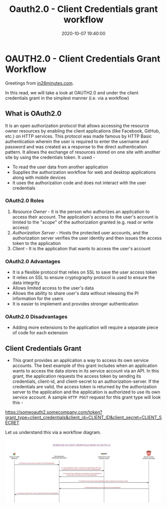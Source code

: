 ﻿---
layout:  post
title: Oauth2.0 - Client Credentials grant workflow
date:    2020-10-07 19:40:00
summary:  Let us understand the Oauth2.0 client credentials grant workflow
categories:  SpringBootMicroservices
permalink:  /oauth2-client-credentials-grant-workflow
---

# OAUTH2.0 - Client Credentials Grant Workflow

Greetings from [in28minutes.com](https://courses.in28minutes.com/).

In this read, we will take a look at OAUTH2.0 and under the client credentials grant in the simplest manner (i.e. via a workflow)

## What is OAuth2.0
It is an open authorization protocol that allows accessing the resource owner resources by enabling the client applications (like Facebook, GitHub, etc.) on HTTP services. This protocol was made famous by HTTP Basic authentication wherein the user is required to enter the username and password and was created as a response to the direct authentication pattern. It allows the exchange of resources stored on one site with another site by using the credentials token. It used - 

 - To read the user data from another application
 - Supplies the authorization workflow for web and desktop applications along with mobile devices
 - It uses the authorization code and does not interact with the user credentials

### OAuth2.0 Roles

 1. *Resource Owner* - It is the person who authorizes an application to access their account. The application's access to the user's account is limited to the "*scope*" of the authorization granted (e.g. read or  write access)
 2. *Authorization Server* - Hosts the protected user accounts, and the authorization server verifies the user identity and then issues the access token to the application
 3. *Client* - It is the application that wants to access the user's account

### OAuth2.0 Advantages

 - It is a flexible protocol that relies on SSL to save the user access token
 - It relies on SSL to ensure cryptography protocol is used to ensure the data integrity
 - Allows limited access to the user's data
 - Allows the ability to share user's data without releasing the PI information for the users
 - It is easier to implement and provides stronger authentication

### OAuth2.0 Disadvantages

 - Adding more extensions to the application will require a separate piece of code for each extension

## Client Credentials Grant

 - This grant provides an application a way to access its own service accounts. The best example of this grant includes when an application wants to access the data stores in its service account via an API. In this grant, the application requests the access token by sending its credentials, client-id, and client-secret to an authorization-server. If the credentials are valid, the access token is returned by the authorization server to the application and the application is authorized to use its own service account. A sample `HTTP POST` request for this grant type will look this -

https://someoauth2.somecompany.com/token?grant_type=client_credentials&client_id=CLIENT_ID&client_secret=CLIENT_SECRET

Let us understand this via a workflow diagram.

![](/images/oauth2-markdowns/client-credentials-grant-flowchart.jpeg)
